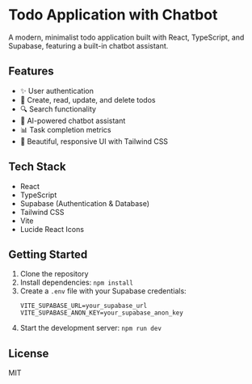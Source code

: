 # Todo Application with Chatbot

A modern, minimalist todo application built with React, TypeScript, and Supabase, featuring a built-in chatbot assistant.

## Features

- ✨ User authentication
- 📝 Create, read, update, and delete todos
- 🔍 Search functionality
- 🤖 AI-powered chatbot assistant
- 📊 Task completion metrics
- 🎨 Beautiful, responsive UI with Tailwind CSS

## Tech Stack

- React
- TypeScript
- Supabase (Authentication & Database)
- Tailwind CSS
- Vite
- Lucide React Icons

## Getting Started

1. Clone the repository
2. Install dependencies: `npm install`
3. Create a `.env` file with your Supabase credentials:
   ```
   VITE_SUPABASE_URL=your_supabase_url
   VITE_SUPABASE_ANON_KEY=your_supabase_anon_key
   ```
4. Start the development server: `npm run dev`

## License

MIT
